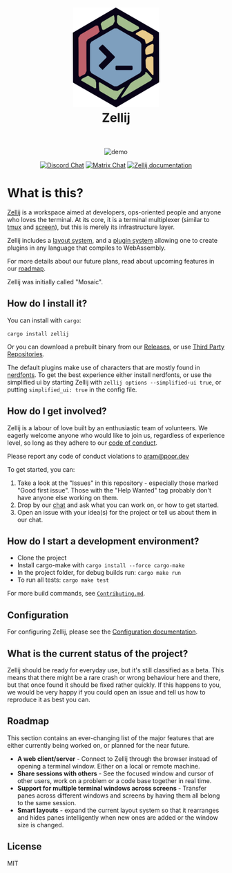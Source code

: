 <h1 align="center">
  <br>
  <img src="https://raw.githubusercontent.com/zellij-org/zellij/main/assets/logo.png" alt="logo" width="200">
  <br>
  Zellij
  <br>
  <br>
</h1>

<p align="center">
  <img src="https://raw.githubusercontent.com/zellij-org/zellij/main/assets/demo.gif" alt="demo">
</p>

<p align="center">
  <a href="https://discord.gg/CrUAFH3"><img alt="Discord Chat" src="https://img.shields.io/discord/771367133715628073?color=%235865F2%20&label=chat%3A%20discord&style=flat-square"></a>
  <a href="https://matrix.to/#/#zellij_general:matrix.org"><img alt="Matrix Chat" src="https://img.shields.io/matrix/zellij_general:matrix.org?color=%230FBD8C&label=chat%3A%20matrix&style=flat-square"></a>
  <a href="https://zellij.dev/documentation/"><img alt="Zellij documentation" src="https://img.shields.io/badge/zellij-documentation-fc0060?style=flat-square"></a>
</p>

# What is this?

[Zellij](https://en.wikipedia.org/wiki/Zellij) is a workspace aimed at developers, ops-oriented people and anyone who loves the terminal.
At its core, it is a terminal multiplexer (similar to [tmux](https://github.com/tmux/tmux) and [screen](https://www.gnu.org/software/screen/)), but this is merely its infrastructure layer.

Zellij includes a [layout system](https://zellij.dev/documentation/layouts.html), and a [plugin system](https://zellij.dev/documentation/plugins.html) allowing one to create plugins in any language that compiles to WebAssembly.

For more details about our future plans, read about upcoming features in our [roadmap](#roadmap).

Zellij was initially called "Mosaic".

## How do I install it?

You can install with `cargo`:

```
cargo install zellij
```

Or you can download a prebuilt binary from our [Releases](https://github.com/zellij-org/zellij/releases), or use [Third Party Repositories](THIRD_PARTY_INSTALL.md).

The default plugins make use of characters that are mostly found in [nerdfonts](https://www.nerdfonts.com/).
To get the best experience either install nerdfonts, or use the simplified ui by starting Zellij with `zellij options --simplified-ui true`, or putting `simplified_ui: true` in the config file.

## How do I get involved?

Zellij is a labour of love built by an enthusiastic team of volunteers. We eagerly welcome anyone who would like to join us, regardless of experience level, so long as they adhere to our [code of conduct](CODE_OF_CONDUCT.md).

Please report any code of conduct violations to [aram@poor.dev](mailto:aram@poor.dev)

To get started, you can:
1. Take a look at the "Issues" in this repository - especially those marked "Good first issue". Those with the "Help Wanted" tag probably don't have anyone else working on them.
2. Drop by our [chat](https://discord.gg/CrUAFH3) and ask what you can work on, or how to get started.
3. Open an issue with your idea(s) for the project or tell us about them in our chat.

## How do I start a development environment?

* Clone the project
* Install cargo-make with `cargo install --force cargo-make`
* In the project folder, for debug builds run: `cargo make run`
* To run all tests: `cargo make test`

For more build commands, see [`Contributing.md`](CONTRIBUTING.md).

## Configuration
For configuring Zellij, please see the [Configuration documentation](https://zellij.dev/documentation/configuration.html).

## What is the current status of the project?

Zellij should be ready for everyday use, but it's still classified as a beta. This means that there might be a rare crash or wrong behaviour here and there, but that once found it should be fixed rather quickly. If this happens to you, we would be very happy if you could open an issue and tell us how to reproduce it as best you can.



## Roadmap
This section contains an ever-changing list of the major features that are either currently being worked on, or planned for the near future.
  * **A web client/server** - Connect to Zellij through the browser instead of opening a terminal window. Either on a local or remote machine.
  * **Share sessions with others** - See the focused window and cursor of other users, work on a problem or a code base together in real time.
  * **Support for multiple terminal windows across screens** - Transfer panes across different windows and screens by having them all belong to the same session.
  * **Smart layouts** - expand the current layout system so that it rearranges and hides panes intelligently when new ones are added or the window size is changed.

## License

MIT
